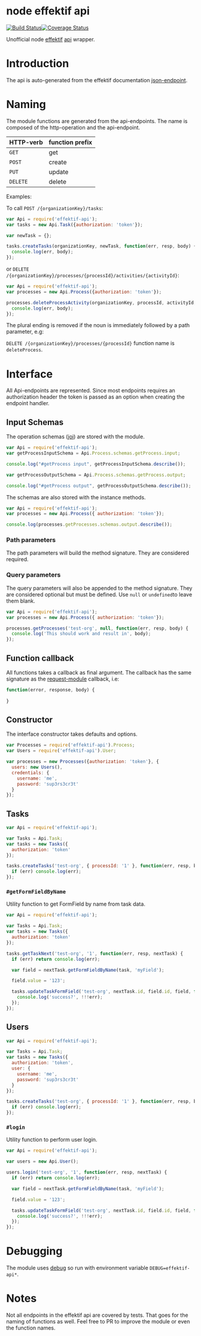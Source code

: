 node effektif api
=================

[![Build Status](https://secure.travis-ci.org/paed01/node-effektif-api.png)](http://travis-ci.org/paed01/node-effektif-api)[![Coverage Status](https://coveralls.io/repos/paed01/node-effektif-api/badge.svg?branch=master)](https://coveralls.io/r/paed01/node-effektif-api?branch=master)

Unofficial node [effektif][1] [api][2] wrapper.

# Introduction

The api is auto-generated from the effektif documentation [json-endpoint][3].

# Naming

The module functions are generated from the api-endpoints. The name is composed of the http-operation and the api-endpoint.

|HTTP-verb |function prefix|
|----------|---------------|
| `GET`    | get           |
| `POST`   | create        |
| `PUT`    | update        |
| `DELETE` | delete        |

Examples:

To call `POST /{organizationKey}/tasks`:

```javascript
var Api = require('effektif-api');
var tasks = new Api.Task({authorization: 'token'});

var newTask = {};

tasks.createTasks(organizationKey, newTask, function(err, resp, body) {
  console.log(err, body);  
});
```

or `DELETE /{organizationKey}/processes/{processId}/activities/{activityId}`:

```javascript
var Api = require('effektif-api');
var processes = new Api.Process({authorization: 'token'});

processes.deleteProcessActivity(organizationKey, processId, activityId, function(err, resp, body) {
  console.log(err, body);  
});
```

The plural ending is removed if the noun is immediately followed by a path parameter, e.g:

`DELETE /{organizationKey}/processes/{processId}` function name is `deleteProcess`.

# Interface

All Api-endpoints are represented. Since most endpoints requires an authorization header the token is passed as an option when creating the endpoint handler.

## Input Schemas

The operation schemas ([joi](https://github.com/hapijs/joi)) are stored with the module.

```javascript
var Api = require('effektif-api');
var getProcessInputSchema = Api.Process.schemas.getProcess.input;

console.log("#getProcess input", getProcessInputSchema.describe());

var getProcessOutputSchema = Api.Process.schemas.getProcess.output;

console.log("#getProcess output", getProcessOutputSchema.describe());
```

The schemas are also stored with the instance methods.

```javascript
var Api = require('effektif-api');
var processes = new Api.Process({ authorization: 'token'});

console.log(processes.getProcesses.schemas.output.describe());
```

### Path parameters

The path parameters will build the method signature. They are considered required.

### Query parameters

The query parameters will also be appended to the method signature. They are considered optional but must be defined. Use `null` or `undefined`to leave them blank.

```javascript
var Api = require('effektif-api');
var processes = new Api.Process({ authorization: 'token'});

processes.getProcesses('test-org', null, function(err, resp, body) {
  console.log('This should work and result in', body);
});
```

## Function callback

All functions takes a callback as final argument. The callback has the same signature as the [request-module](https://www.npmjs.com/package/request) callback, i.e:

```javascript
function(error, response, body) {
	
}
```

## Constructor

The interface constructor takes defaults and options.

```javascript
var Processes = require('effektif-api').Process;
var Users = require('effektif-api').User;

var processes = new Processes({authorization: 'token'}, {
  users: new Users(),
  credentials: {
    username: 'me',
    password: 'sup3rs3cr3t'
  }
});
```

## Tasks

```javascript
var Api = require('effektif-api');

var Tasks = Api.Task;
var tasks = new Tasks({
  authorization: 'token'
});

tasks.createTasks('test-org', { processId: '1' }, function(err, resp, body) {
  if (err) console.log(err);    
});
```

### `#getFormFieldByName`

Utility function to get FormField by name from task data.

```javascript
var Api = require('effektif-api');

var Tasks = Api.Task;
var tasks = new Tasks({
  authorization: 'token'
});

tasks.getTaskNext('test-org', '1', function(err, resp, nextTask) {
  if (err) return console.log(err);

  var field = nextTask.getFormFieldByName(task, 'myField');

  field.value = '123';

  tasks.updateTaskFormField('test-org', nextTask.id, field.id, field, function(err, resp, res) {
    console.log('success?', !!!err);
  });
});
```

## Users

```javascript
var Api = require('effektif-api');

var Tasks = Api.Task;
var tasks = new Tasks({
  authorization: 'token',
  user: {
    username: 'me',
    password: 'sup3rs3cr3t'
  }
});

tasks.createTasks('test-org', { processId: '1' }, function(err, resp, body) {
  if (err) console.log(err);    
});
```

### `#login`

Utility function to perform user login.

```javascript
var Api = require('effektif-api');

var users = new Api.User();

users.login('test-org', '1', function(err, resp, nextTask) {
  if (err) return console.log(err);

  var field = nextTask.getFormFieldByName(task, 'myField');

  field.value = '123';

  tasks.updateTaskFormField('test-org', nextTask.id, field.id, field, function(err, resp, res) {
    console.log('success?', !!!err);
  });
});
```

# Debugging

The module uses [debug](github.com/visionmedia/debug) so run with environment variable `DEBUG=effektif-api*`.

# Notes

Not all endpoints in the effektif api are covered by tests. That goes for the naming of functions as well. Feel free to PR to improve the module or even the function names.

[1]: http://www.effektif.com/
[2]: https://app.effektif.com/api-docs/index.html
[3]: https://app.effektif.com/api/v1/docs
